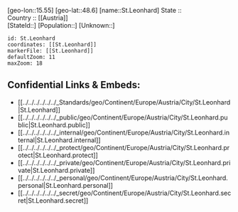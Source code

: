 ﻿---
location: [48.6,15.55] 
mapzoom: [7,12] 
mapmarker: city 
type: City
tags:
- geo/City


SpocWebEntityId: 34469
isDeleted: false
confidential: public

---
[geo-lon::15.55] 
[geo-lat::48.6] 
[name::St.Leonhard] 
State ::  
Country :: [[Austria]]  
[StateId::] 
[Population::] 
[Unknown::] 


```leaflet
id: St.Leonhard
coordinates: [[St.Leonhard]] 
markerFile: [[St.Leonhard]] 
defaultZoom: 11 
maxZoom: 18
```


## Confidential Links & Embeds: 
- [[../../../../../../_Standards/geo/Continent/Europe/Austria/City/St.Leonhard|St.Leonhard]] 
- [[../../../../../../_public/geo/Continent/Europe/Austria/City/St.Leonhard.public|St.Leonhard.public]] 
- [[../../../../../../_internal/geo/Continent/Europe/Austria/City/St.Leonhard.internal|St.Leonhard.internal]] 
- [[../../../../../../_protect/geo/Continent/Europe/Austria/City/St.Leonhard.protect|St.Leonhard.protect]] 
- [[../../../../../../_private/geo/Continent/Europe/Austria/City/St.Leonhard.private|St.Leonhard.private]] 
- [[../../../../../../_personal/geo/Continent/Europe/Austria/City/St.Leonhard.personal|St.Leonhard.personal]] 
- [[../../../../../../_secret/geo/Continent/Europe/Austria/City/St.Leonhard.secret|St.Leonhard.secret]] 
